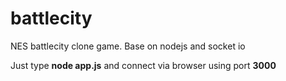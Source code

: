 # battlecity
NES battlecity clone game. Base on nodejs and socket io

Just type **node app.js** and connect via browser using port **3000**